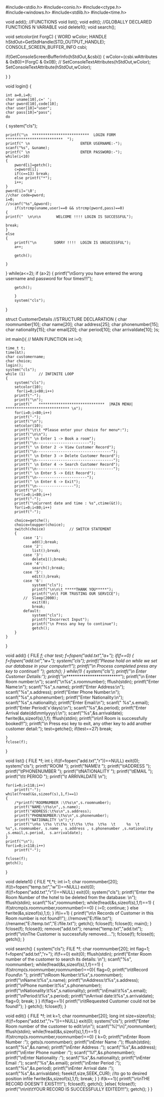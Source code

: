 
#include<stdio.h>
#include<conio.h>
#include<ctype.h>
#include<windows.h>
#include<stdlib.h>
#include<time.h>

void add();  //FUNCTIONS
void list();
void edit();  //GLOBALLY DECLARED FUNCTIONS N VARIABLE
void delete1();
void search();

void setcolor(int ForgC)
{ WORD wColor;
HANDLE hStdOut=GetStdHandle(STD_OUTPUT_HANDLE);
CONSOLE_SCREEN_BUFFER_INFO csbi;

if(GetConsoleScreenBufferInfo(hStdOut,&csbi))
{
	wColor=(csbi.wAttributes & 0xB0)+(ForgC & 0x0B);
//	SetConsoleTextAttributes(hStdOut,wColor);
	SetConsoleTextAttribute(hStdOut,wColor);

}
}

void login()
{

	int a=0,i=0;
    char uname[10],c=' ';
    char pword[10],code[10];
    char user[10]="user";
    char pass[10]="pass";
    do
{
	system("cls");

    printf("\n  **************************  LOGIN FORM  **************************  ");
    printf(" \n                       ENTER USERNAME:-");
	scanf("%s", &uname);
	printf(" \n                       ENTER PASSWORD:-");
	while(i<10)
	{
	    pword[i]=getch();
	    c=pword[i];
	    if(c==13) break;
	    else printf("*");
	    i++;
	}
	pword[i]='\0';
	//char code=pword;
	i=0;
	//scanf("%s",&pword);
		if(strcmp(uname,user)==0 && strcmp(pword,pass)==0)
	{
	printf("  \n\n\n       WELCOME !!!! LOGIN IS SUCCESSFUL");

	break;
	}
	else
	{
		printf("\n        SORRY !!!!  LOGIN IS UNSUCESSFUL");
		a++;

		getch();

	}
}
	while(a<=2);
	if (a>2)
	{
		printf("\nSorry you have entered the wrong username and password for four times!!!");

		getch();

		}
		system("cls");
}

struct CustomerDetails   //STRUCTURE DECLARATION
{
	char roomnumber[10];
	char name[20];
	char address[25];
	char phonenumber[15];
	char nationality[15];
	char email[20];
	char period[10];
	char arrivaldate[10];
}s;

int main(){     // MAIN FUNCTION
	int i=0;

	time_t t;
	time(&t);
	char customername;
	char choice;
    login();
    system("cls");
	while (1)      // INFINITE LOOP
	{
		system("cls");
		setcolor(10);
		 for(i=0;i<80;i++)
		printf("-");
		printf("\n");
		printf("   ******************************  |MAIN MENU|  ***************************** \n");
		for(i=0;i<80;i++)
		printf("-");
		printf("\n");
		setcolor(10);
		printf("\t\t *Please enter your choice for menu*:");
		printf("\n\n");
		printf(" \n Enter 1 -> Book a room");
		printf("\n------------------------");
		printf(" \n Enter 2 -> View Customer Record");
		printf("\n----------------------------------");
		printf(" \n Enter 3 -> Delete Customer Record");
		printf("\n-----------------------------------");
		printf(" \n Enter 4 -> Search Customer Record");
		printf("\n-----------------------------------");
		printf(" \n Enter 5 -> Edit Record");
		printf("\n-----------------------");
		printf(" \n Enter 6 -> Exit");
		printf("\n-----------------");
		printf("\n");
		for(i=0;i<80;i++)
		printf("-");
	    printf("\nCurrent date and time : %s",ctime(&t));
	    for(i=0;i<80;i++)
		printf("-");

		choice=getche();
		choice=toupper(choice);
		switch(choice)           // SWITCH STATEMENT
		{
			case '1':
				add();break;
			case '2':
				list();break;
			case '3':
				delete1();break;
			case '4':
				search();break;
			case '5':
				edit();break;
			case '6':
				system("cls");
				printf("\n\n\t *****THANK YOU*****");
				printf("\n\t FOR TRUSTING OUR SERVICE");
			//	Sleep(2000);
				exit(0);
				break;
			default:
				system("cls");
				printf("Incorrect Input");
				printf("\n Press any key to continue");
				getch();
		}
	}
}

void add()
{
	FILE *f;
	char test;
	f=fopen("add.txt","a+");
	if(f==0)
	{   f=fopen("add.txt","w+");
		system("cls");
		printf("Please hold on while we set our database in your computer!!");
		printf("\n Process completed press any key to continue!! ");
		getch();
	}
	while(1)
	{
		system("cls");
		printf("\n Enter Customer Details:");
		printf("\n**************************");
		printf("\n Enter Room number:\n");
		scanf("\n%s",s.roomnumber);
		fflush(stdin);
		printf("Enter Name:\n");
		scanf("%s",s.name);
		printf("Enter Address:\n");
		scanf("%s",s.address);
		printf("Enter Phone Number:\n");
		scanf("%s",s.phonenumber);
		printf("Enter Nationality:\n");
		scanf("%s",s.nationality);
		printf("Enter Email:\n");
		scanf(" %s",s.email);
		printf("Enter Period(\'x\'days):\n");
		scanf("%s",&s.period);
		printf("Enter Arrival date(dd\\mm\\yyyy):\n");
		scanf("%s",&s.arrivaldate);
		fwrite(&s,sizeof(s),1,f);
		fflush(stdin);
		printf("\n\n1 Room is successfully booked!!");
		printf("\n Press esc key to exit,  any other key to add another customer detail:");
		test=getche();
		if(test==27)
			break;

	}
	fclose(f);
}

void list()
{
	FILE *f;
	int i;
	if((f=fopen("add.txt","r"))==NULL)
		exit(0);
	system("cls");
	printf("ROOM    ");
	printf("NAME\t ");
	printf("\tADDRESS ");
	printf("\tPHONENUMBER ");
	printf("\tNATIONALITY ");
	printf("\tEMAIL ");
	printf("\t\t  PERIOD ");
	printf("\t ARRIVALDATE \n");

	for(i=0;i<118;i++)
		printf("-");
	while(fread(&s,sizeof(s),1,f)==1)
	{
		/*printf("ROOMNUMBER :\t%s\n",s.roomnumber);
		printf("NAME:\t%s\n",,s.name);
		printf("ADDRESS:\t%s\n",s.address);
		printf("PHONENUMBER:\t%s\n",s.phonenumber);
		printf("NATIONALITY \n");*/
		printf("\n%s \t%s \t\t%s \t\t%s \t%s  \t%s  \t     %s  \t  %s",s.roomnumber, s.name , s.address , s.phonenumber ,s.nationality ,s.email,s.period,  s.arrivaldate);
	}
	printf("\n");
	for(i=0;i<118;i++)
		printf("-");

	fclose(f);
	getch();
}

void delete1()
{
	FILE *f,*t;
	int i=1;
	char roomnumber[20];
	if((t=fopen("temp.txt","w"))==NULL)
	exit(0);
	if((f=fopen("add.txt","r"))==NULL)
	exit(0);
	system("cls");
	printf("Enter the Room Number of the hotel to be deleted from the database: \n");
	fflush(stdin);
	scanf("%s",roomnumber);
	while(fread(&s,sizeof(s),1,f)==1)
	{
		if(strcmp(s.roomnumber,roomnumber)==0)
		{       i=0;
			continue;
		}
		else
			fwrite(&s,sizeof(s),1,t);
	}
	if(i==1)
	{
		printf("\n\n Records of Customer in this  Room number is not found!!");
		//remove("E:/file.txt");
	   //rename("E:/temp.txt","E:/file.txt");
		getch();
		fclose(f);
		fclose(t);
		main();
	}
	fclose(f);
	fclose(t);
	remove("add.txt");
	rename("temp.txt","add.txt");
	printf("\n\nThe Customer is successfully removed....");
	fclose(f);
	fclose(t);
	getch();
}

void search()
{
system("cls");
	FILE *f;
	char roomnumber[20];
	int flag=1;
	f=fopen("add.txt","r+");
	if(f==0)
		exit(0);
	fflush(stdin);
	printf("Enter Room number of the customer to search its details: \n");
	scanf("%s", roomnumber);
	while(fread(&s,sizeof(s),1,f)==1)
	{
		if(strcmp(s.roomnumber,roomnumber)==0){
			flag=0;
			printf("\n\tRecord Found\n ");
			printf("\nRoom Number:\t%s",s.roomnumber);
			printf("\nName:\t%s",s.name);
			printf("\nAddress:\t%s",s.address);
			printf("\nPhone number:\t%s",s.phonenumber);
			printf("\nNationality:\t%s",s.nationality);
			printf("\nEmail:\t%s",s.email);
			printf("\nPeriod:\t%s",s.period);
			printf("\nArrival date:\t%s",s.arrivaldate);
			flag=0;
			break;
		}
	}
	if(flag==1){
		printf("\n\tRequested Customer could not be found!");
	}
	getch();
	fclose(f);
}

void edit()
{
	FILE *f;
	int k=1;
	char roomnumber[20];
	long int size=sizeof(s);
	if((f=fopen("add.txt","r+"))==NULL)
		exit(0);
	system("cls");
	printf("Enter Room number of the customer to edit:\n\n");
	scanf("%[^\n]",roomnumber);
	fflush(stdin);
	while(fread(&s,sizeof(s),1,f)==1)
	{
		if(strcmp(s.roomnumber,roomnumber)==0)
		{
			k=0;
			printf("\nEnter Room Number     :");
			gets(s.roomnumber);
			printf("\nEnter Name    :");
			fflush(stdin);
			scanf("%s",&s.name);
			printf("\nEnter Address        :");
			scanf("%s",&s.address);
			printf("\nEnter Phone number :");
			scanf("%f",&s.phonenumber);
			printf("\nEnter Nationality :");
			scanf("%s",&s.nationality);
			printf("\nEnter Email :");
			scanf("%s",&s.email);
			printf("\nEnter Period :");
			scanf("%s",&s.period);
			printf("\nEnter Arrival date :");
			scanf("%s",&s.arrivaldate);
			fseek(f,size,SEEK_CUR);  //to go to desired position infile
			fwrite(&s,sizeof(s),1,f);
			break;
		}
	}
	if(k==1){
		printf("\n\nTHE RECORD DOESN'T EXIST!!!!");
		fclose(f);
		getch();
	}else{
	fclose(f);
	printf("\n\n\t\tYOUR RECORD IS SUCCESSFULLY EDITED!!!");
	getch();
}
}
